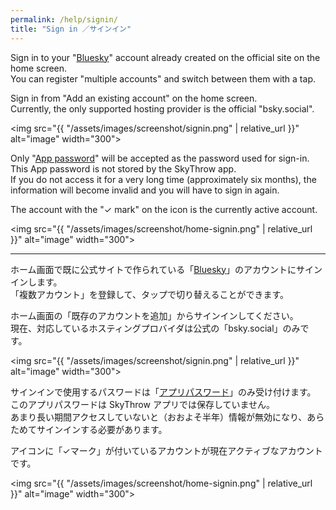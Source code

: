 ```yaml
---
permalink: /help/signin/
title: "Sign in ／サインイン"
---
```


Sign in to your "[Bluesky](https://bsky.app/)" account already created on the official site on the home screen.  
You can register "multiple accounts" and switch between them with a tap.

Sign in from "Add an existing account" on the home screen.  
Currently, the only supported hosting provider is the official "bsky.social".

<img src="{{ "/assets/images/screenshot/signin.png" | relative_url }}" alt="image" width="300">

Only "[App password](https://bsky.app/settings/app-passwords)" will be accepted as the password used for sign-in.  
This App password is not stored by the SkyThrow app.  
If you do not access it for a very long time (approximately six months), the information will become invalid and you will have to sign in again.

The account with the "✓ mark" on the icon is the currently active account.

<img src="{{ "/assets/images/screenshot/home-signin.png" | relative_url }}" alt="image" width="300">

* * *

ホーム画面で既に公式サイトで作られている「[Bluesky](https://bsky.app/)」のアカウントにサインインします。  
「複数アカウント」を登録して、タップで切り替えることができます。

ホーム画面の「既存のアカウントを追加」からサインインしてください。  
現在、対応しているホスティングプロバイダは公式の「bsky.social」のみです。

<img src="{{ "/assets/images/screenshot/signin.png" | relative_url }}" alt="image" width="300">

サインインで使用するパスワードは「[アプリパスワード](https://bsky.app/settings/app-passwords)」のみ受け付けます。  
このアプリパスワードは SkyThrow アプリでは保存していません。  
あまり長い期間アクセスしていないと（おおよそ半年）情報が無効になり、あらためてサインインする必要があります。

アイコンに「✓マーク」が付いているアカウントが現在アクティブなアカウントです。

<img src="{{ "/assets/images/screenshot/home-signin.png" | relative_url }}" alt="image" width="300">





